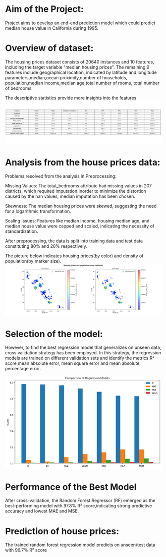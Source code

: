 # Aim of the Project:
Project aims to develop an end-end prediction model which could predict median house value in California during 1995.

# Overview of dataset:
The housing prices dataset consists of 20640 instances and 10 features, including the target variable "median housing prices".
The remaining 9 features include geographical location, indicated by  latitude and longitude parameters,median,ocean proximity,number of households, population,median income,median age,total number of rooms, total number of bedrooms.

The descriptive statistics provide more insights into the features
![alt text](images/descriptive_statistics.png)
# Analysis from the house prices data:

Problems resolved from the analysis in Preprocessing:

Missing Values: The total_bedrooms attribute had missing values in 207 districts, which required imputation.Inorder to minimize the distortion caused by the nan values, median imputation has been chosen.

Skewness: The median housing prices were skewed, suggesting the need for a logarithmic transformation.

Scaling Issues: Features like median income, housing median age, and median house value were capped and scaled, indicating the necessity of standardization.
    
After preprocessing, the data is split into training data and test data constituting 80% and 20% respectively. 

The picture below indicates housing prices(by color) and density of population(by marker size).
![alt text](images/geo_viz.png)

# Selection of the model:

However, to find the best regression model that generalizes on unseen data, cross validation strategy has been employed. In this strategy, the regression models are trained on different validation sets and identify the  metrics  R² score,mean absolute error, mean square error and mean absolute percentage error.

![alt text](images/comparision_metrics.png)

# Performance of the Best Model

After cross-validation, the Random Forest Regressor (RF) emerged as the best-performing model with 97.8% R² score,indicating strong predictive accuracy and lowest MAE and MSE.

# Prediction of house prices:
   The trained random forest regression model predicts on unseen/test data with 96.7% R² score
